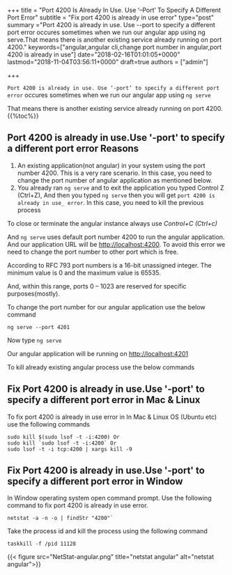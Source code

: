 +++ title = "Port 4200 Is Already In Use. Use ‘–Port’ To Specify A Different Port Error" subtitle = "Fix port 4200 is already in use error" type="post" summary ="Port 4200 is already in use. Use --port to specify a different port error occures sometimes when we run our angular app using ng serve.That means there is another existing service already running on port 4200." keywords=["angular,angular cli,change port number in angular,port 4200 is already in use"] date="2018-02-16T01:01:05+0000" lastmod="2018-11-04T03:56:11+0000" draft=true authors = ["admin"]

+++

`Port 4200 is already in use. Use ‘-port’ to specify a different port error` occures sometimes when we run our angular app using `ng serve`

That means there is another existing service already running on port 4200.
{{%toc%}}

## Port 4200 is already in use.Use '-port' to specify a different port error Reasons

  1. An existing application(not angular) in your system using the port number 4200. This is a very rare scenario. In this case, you need to change the port number of angular application as mentioned below.
  2. You already ran `ng serve` and to exit the application you typed Control Z (Ctrl+Z), And then you typed `ng serve` then you will get `port 4200 is already in use_ error`. In this case, you need to kill the previous process

To close or terminate the angular instance always use _Control+C (Ctrl+c)_

And `ng serve` uses default port number 4200 to run the angular application. And our application URL will be <a href="http://localhost:4200" target="_blank" rel="noopener">http://localhost:4200</a>. To avoid this error we need to change the port number to other port which is free.

According to RFC 793 port numbers is a 16-bit unassigned integer. The minimum value is 0 and the maximum value is 65535.

And, within this range, ports 0 &#8211; 1023 are reserved for specific purposes(mostly).

To change the port number for our angular application use the below command

`ng serve --port 4201`

Now type `ng serve`

Our angular application will be running on <a href="http://localhost:4201" target="_blank" rel="noopener">http://localhost:4201</a>

To kill already existing angular process use the below commands

## Fix Port 4200 is already in use.Use '-port' to specify a different port error in Mac & Linux

To fix port 4200 is already in use error in In Mac & Linux OS (Ubuntu etc) use the following commands

```
sudo kill $(sudo lsof -t -i:4200) Or
sudo kill `sudo lsof -t -i:4200` Or
sudo lsof -t -i tcp:4200 | xargs kill -9
```

## Fix Port 4200 is already in use.Use '-port' to specify a different port error in Window

In Window operating system open command prompt. Use the following command to fix port 4200 is already in use error.

```
netstat -a -n -o | findStr "4200"`
```
Take the process id and kill the process using the following command

`taskkill -f /pid 11128`

{{< figure src="NetStat-angular.png" title="netstat angular" alt="netstat angular">}} 


